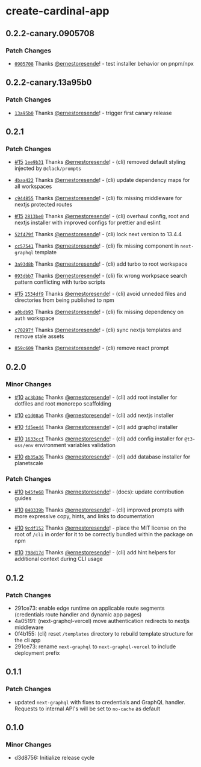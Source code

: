 # create-cardinal-app

## 0.2.2-canary.0905708

### Patch Changes

- [`0905708`](https://github.com/ernesto-oss/cardinal/commit/090570851b3b061f10e8bfaa27050033d6b143c1) Thanks [@ernestoresende](https://github.com/ernestoresende)! - test installer behavior on pnpm/npx

## 0.2.2-canary.13a95b0

### Patch Changes

- [`13a95b0`](https://github.com/ernesto-oss/cardinal/commit/13a95b0002daf89760ec48e36c4cb8d1462714d3) Thanks [@ernestoresende](https://github.com/ernestoresende)! - trigger first canary release

## 0.2.1

### Patch Changes

- [#15](https://github.com/ernesto-oss/cardinal/pull/15) [`1ee9b31`](https://github.com/ernesto-oss/cardinal/commit/1ee9b311f16bba0b86cc4cc2d08a6ad2c4d61f67) Thanks [@ernestoresende](https://github.com/ernestoresende)! - (cli) removed default styling injected by `@clack/prompts`

- [`4baa422`](https://github.com/ernesto-oss/cardinal/commit/4baa422200faf0f3c8787a00f55e31abf31ca188) Thanks [@ernestoresende](https://github.com/ernestoresende)! - (cli) update dependency maps for all workspaces

- [`c944855`](https://github.com/ernesto-oss/cardinal/commit/c94485510d8f3b524ceb7396d32739f91aea4616) Thanks [@ernestoresende](https://github.com/ernestoresende)! - (cli) fix missing middleware for nextjs protected routes

- [#15](https://github.com/ernesto-oss/cardinal/pull/15) [`2813be0`](https://github.com/ernesto-oss/cardinal/commit/2813be0d35f15c0a61fe662efcc04e25257e7c90) Thanks [@ernestoresende](https://github.com/ernestoresende)! - (cli) overhaul config, root and nextjs installer with improved configs for prettier and eslint

- [`52f479f`](https://github.com/ernesto-oss/cardinal/commit/52f479fe359364f9eca2216817381a7c087407c3) Thanks [@ernestoresende](https://github.com/ernestoresende)! - (cli) lock next version to 13.4.4

- [`cc57541`](https://github.com/ernesto-oss/cardinal/commit/cc5754177cf19824d03e301a4661ed55a0db2873) Thanks [@ernestoresende](https://github.com/ernestoresende)! - (cli) fix missing component in `next-graphql` template

- [`3a93d8b`](https://github.com/ernesto-oss/cardinal/commit/3a93d8b52d37dd9cf3afce8024c0f01786a2153f) Thanks [@ernestoresende](https://github.com/ernestoresende)! - (cli) add turbo to root workspace

- [`093dbb7`](https://github.com/ernesto-oss/cardinal/commit/093dbb745d0bc2a4082104049503baa738a5b605) Thanks [@ernestoresende](https://github.com/ernestoresende)! - (cli) fix wrong workpsace search pattern conflicting with turbo scripts

- [#15](https://github.com/ernesto-oss/cardinal/pull/15) [`1534df9`](https://github.com/ernesto-oss/cardinal/commit/1534df96ca552ed248b8c1dfeea2c6740108653b) Thanks [@ernestoresende](https://github.com/ernestoresende)! - (cli) avoid unneded files and directories from being published to npm

- [`a0bdb93`](https://github.com/ernesto-oss/cardinal/commit/a0bdb930702c7f6771925b5760c20b9d390264c6) Thanks [@ernestoresende](https://github.com/ernestoresende)! - (cli) fix missing dependency on `auth` workspace

- [`c70297f`](https://github.com/ernesto-oss/cardinal/commit/c70297fd4ab3138336ce8e842148ca52bb742a99) Thanks [@ernestoresende](https://github.com/ernestoresende)! - (cli) sync nextjs templates and remove stale assets

- [`859c609`](https://github.com/ernesto-oss/cardinal/commit/859c6091b7f90cc3a9339b319ce31c3bda73aef9) Thanks [@ernestoresende](https://github.com/ernestoresende)! - (cli) remove react prompt

## 0.2.0

### Minor Changes

- [#10](https://github.com/ernesto-oss/cardinal/pull/10) [`ac3b36e`](https://github.com/ernesto-oss/cardinal/commit/ac3b36e5ea4286cb99d0906e636bbc831d457a2b) Thanks [@ernestoresende](https://github.com/ernestoresende)! - (cli) add root installer for dotfiles and root monorepo scaffolding

- [#10](https://github.com/ernesto-oss/cardinal/pull/10) [`e1d08a6`](https://github.com/ernesto-oss/cardinal/commit/e1d08a6e8212405b13e16811cd3c0f45be7d9ab0) Thanks [@ernestoresende](https://github.com/ernestoresende)! - (cli) add nextjs installer

- [#10](https://github.com/ernesto-oss/cardinal/pull/10) [`fd5ee44`](https://github.com/ernesto-oss/cardinal/commit/fd5ee444f5936c54db1e4c624787068b85db7570) Thanks [@ernestoresende](https://github.com/ernestoresende)! - (cli) add graphql installer

- [#10](https://github.com/ernesto-oss/cardinal/pull/10) [`1633ccf`](https://github.com/ernesto-oss/cardinal/commit/1633ccfc1b94a0d68b551b025137e54c37becf3e) Thanks [@ernestoresende](https://github.com/ernestoresende)! - (cli) add config installer for `@t3-oss/env` environment variables validation

- [#10](https://github.com/ernesto-oss/cardinal/pull/10) [`db35a36`](https://github.com/ernesto-oss/cardinal/commit/db35a36390e212141fe38a442a4d259680010a8d) Thanks [@ernestoresende](https://github.com/ernestoresende)! - (cli) add database installer for planetscale

### Patch Changes

- [#10](https://github.com/ernesto-oss/cardinal/pull/10) [`b45fe68`](https://github.com/ernesto-oss/cardinal/commit/b45fe6879e838e639702808bc87db619f532abf8) Thanks [@ernestoresende](https://github.com/ernestoresende)! - (docs): update contribution guides

- [#10](https://github.com/ernesto-oss/cardinal/pull/10) [`840339b`](https://github.com/ernesto-oss/cardinal/commit/840339ba6bfcb18f9a787ecc7da9a5d03ce1c1c9) Thanks [@ernestoresende](https://github.com/ernestoresende)! - (cli) improved prompts with more expressive copy, hints, and links to documentation

- [#10](https://github.com/ernesto-oss/cardinal/pull/10) [`9cdf152`](https://github.com/ernesto-oss/cardinal/commit/9cdf152edea2238791c6d52b8f572d05fa161b0b) Thanks [@ernestoresende](https://github.com/ernestoresende)! - place the MIT license on the root of `/cli` in order for it to be correctly bundled within the package on npm

- [#10](https://github.com/ernesto-oss/cardinal/pull/10) [`798d17d`](https://github.com/ernesto-oss/cardinal/commit/798d17d4e720169c01965ae8d74290a0a0fd98b8) Thanks [@ernestoresende](https://github.com/ernestoresende)! - (cli) add hint helpers for additional context during CLI usage

## 0.1.2

### Patch Changes

- 291ce73: enable edge runtime on applicable route segments (credentials route handler and dynamic app pages)
- 4a05191: (next-graphql-vercel) move authentication redirects to nextjs middleware
- 0f4b155: (cli) reset `/templates` directory to rebuild template structure for the cli app
- 291ce73: rename `next-graphql` to `next-graphql-vercel` to include deployment prefix

## 0.1.1

### Patch Changes

- updated `next-graphql` with fixes to credentials and GraphQL handler. Requests to internal API's will be set to `no-cache` as default

## 0.1.0

### Minor Changes

- d3d8756: Initialize release cycle
